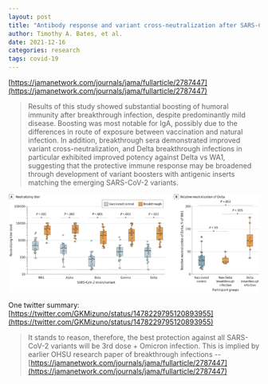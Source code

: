 ```yaml
---
layout: post
title: "Antibody response and variant cross-neutralization after SARS-CoV-2 breakthrough infection"
author: Timothy A. Bates, et al.
date: 2021-12-16
categories: research
tags: covid-19
---
```


[https://jamanetwork.com/journals/jama/fullarticle/2787447](https://jamanetwork.com/journals/jama/fullarticle/2787447)

> Results of this study showed substantial boosting of humoral immunity after breakthrough infection, despite predominantly mild disease. Boosting was most notable for IgA, possibly due to the differences in route of exposure between vaccination and natural infection. In addition, breakthrough sera demonstrated improved variant cross-neutralization, and Delta breakthrough infections in particular exhibited improved potency against Delta vs WA1, suggesting that the protective immune response may be broadened through development of variant boosters with antigenic inserts matching the emerging SARS-CoV-2 variants.

![img](img/BatesEtal2021_covid_breakthrough_infection.png)

One twitter summary: [https://twitter.com/GKMizuno/status/1478229795120893955](https://twitter.com/GKMizuno/status/1478229795120893955)

> It stands to reason, therefore, the best protection against all SARS-CoV-2 variants will be 3rd dose + Omicron infection. This is implied by earlier OHSU research paper of breakthrough infections -- [https://jamanetwork.com/journals/jama/fullarticle/2787447](https://jamanetwork.com/journals/jama/fullarticle/2787447)

